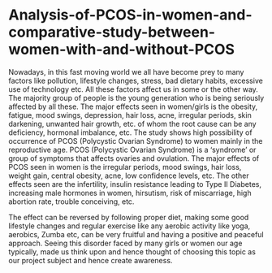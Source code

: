 # Analysis-of-PCOS-in-women-and-comparative-study-between-women-with-and-without-PCOS

Nowadays, in this fast moving world we all have become prey to many factors like pollution, lifestyle changes, stress, bad dietary habits, excessive use of technology etc. All these factors affect us in some or the other way. The majority group of people is the young generation who is being seriously affected by all these.
The major effects seen in women/girls is the obesity, fatigue, mood swings, depression, hair loss, acne, irregular periods, skin darkening, unwanted hair growth, etc. of whom the root cause can be any deficiency, hormonal imbalance, etc. The study shows high possibility of occurrence of PCOS (Polycystic Ovarian Syndrome) to women mainly in the reproductive age.
PCOS (Polycystic Ovarian Syndrome) is a ‘syndrome’ or group of symptoms that affects ovaries and ovulation. The major effects of PCOS seen in women is the irregular periods, mood swings, hair loss, weight gain, central obesity, acne, low confidence levels, etc.
The other effects seen are the infertility, insulin resistance leading to Type II Diabetes, increasing male hormones in women, hirsutism, risk of miscarriage, high abortion rate, trouble conceiving, etc.

The effect can be reversed by following proper diet, making some good lifestyle changes and regular exercise like any aerobic activity like yoga, aerobics, Zumba etc, can be very fruitful and having a positive and peaceful approach.
Seeing this disorder faced by many girls or women our age typically, made us think upon and hence thought of choosing this topic as our project subject and hence create awareness.
